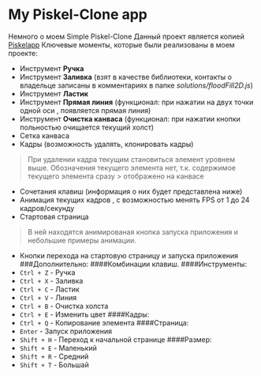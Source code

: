 # My Piskel-Clone app 
Немного о моем Simple Piskel-Clone
Данный проект является копией [Piskelapp](https://www.piskelapp.com/)
Ключевые моменты, которые были реализованы в моем проекте:
- Инструмент **Ручка**
- Инструмент **Заливка** (взят в качестве библиотеки, контакты о владельце записаны в комментариях в папке *solutions/floodFill2D.js*)
- Инструмент **Ластик**
- Инструмент **Прямая линия** (функционал: при нажатии на двух точки одной оси , появляется прямая линия)
- Инструмент **Очистка канваса** (функционал: при нажатии кнопки польностью очищается текущий холст) 
- Сетка канваса
- Кадры (возможность удалять, клонировать кадры)
> При удалении кадра текущим становиться элемент уровнем выше. Обозначения текущего элемента нет, т.к. содержимое текущего элемента сразу > отображено на канвасе
- Сочетания клавиш (информация о них будет представлена ниже)
- Анимация текущих кадров , с возможностью менять FPS от 1 до 24 кадров/секунду
- Стартовая страница 
> В ней находятся анимированая кнопка запуска приложения и небольшие примеры анимации.
- Кнопки перехода на стартовую страницу и запуска приложения
###Дополнительно:
####Комбинации клавиш.
####Инструменты:
- `Ctrl + Z` - Ручка
- `Ctrl + X` - Заливка
- `Ctrl + C` - Ластик
- `Ctrl + V` - Линия
- `Ctrl + B` - Очистка холста
- `Ctrl + E` - Изменить цвет
####Кадры:
- `Ctrl + Q` - Копирование элемента
####Страница:
- `Enter` - Запуск приложения
- `Shift + H` - Переход к начальной странице
####Размер:
- `Shift + E` - Маленький
- `Shift + R` - Средний
- `Shift + T` - Большай
